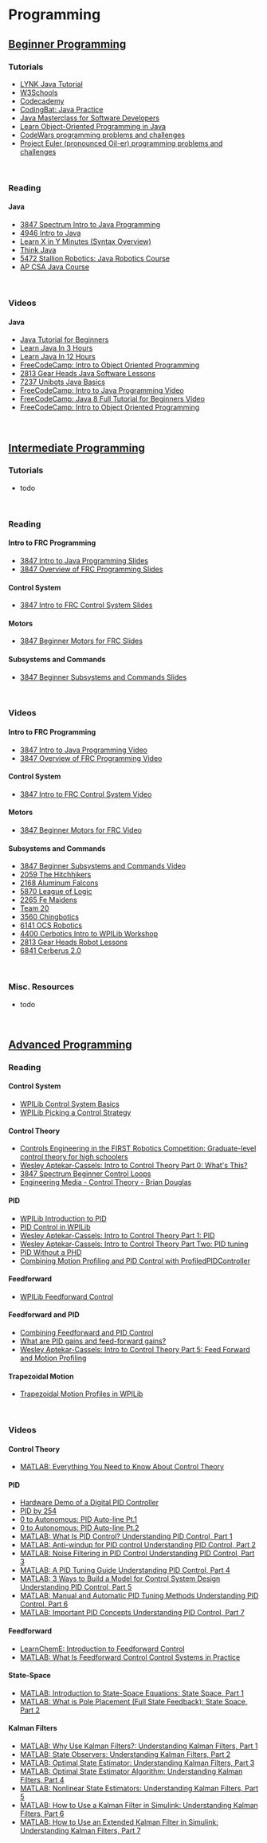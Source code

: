 # Programming 

## [Beginner Programming](./beginnerProgramming.md)

### Tutorials
- [LYNK Java Tutorial](./java/index.md)
- [W3Schools](https://www.w3schools.com/java/)
- [Codecademy](https://www.codecademy.com/learn/learn-java)
- [CodingBat: Java Practice](https://codingbat.com/java)
- [Java Masterclass for Software Developers](https://www.educative.io/courses/java-masterclass-developers)
- [Learn Object-Oriented Programming in Java](https://www.educative.io/courses/learn-object-oriented-programming-in-java)
- [CodeWars programming problems and challenges](https://www.codewars.com/)
- [Project Euler (pronounced Oil-er) programming problems and challenges](https://projecteuler.net/)
<br>

### Reading <br>

#### Java <br>
- [3847 Spectrum Intro to Java Programming](https://docs.google.com/presentation/d/1MxjAYEkdW9MVuQUSKM9xFdQ3vQl-1MXcdd2jdfOI_KY/edit?usp=sharing)
- [4946 Intro to Java](https://drive.google.com/file/d/1t27lMdlTeeCrOaorByj7n-3Fu4tQJktJ/view)
- [Learn X in Y Minutes (Syntax Overview)](https://learnxinyminutes.com/docs/java/)
- [Think Java](https://greenteapress.com/thinkjava6/thinkjava.pdf)
- [5472 Stallion Robotics: Java Robotics Course](https://drive.google.com/file/d/18Vz7tjU1hkQeqj2FLn9RQvlza2pqOJtR/)
- [AP CSA Java Course](https://runestone.academy/ns/books/published/csawesome/index.html)
<br>

### Videos <br>

#### Java <br>
- [Java Tutorial for Beginners](https://www.youtube.com/watch?v=eIrMbAQSU34)
- [Learn Java In 3 Hours](https://www.youtube.com/watch?v=_73sZ-BUZXI)
- [Learn Java In 12 Hours](https://youtu.be/xk4_1vDrzzo)
- [FreeCodeCamp: Intro to Object Oriented Programming](https://www.youtube.com/watch?v=SiBw7os-_zI)
- [2813 Gear Heads Java Software Lessons](https://www.youtube.com/playlist?list=PLf-V-Ek_YwZWk92UYFl2Z2g9pFwwWmOZ2)
- [7237 Unibots Java Basics](https://www.youtube.com/playlist?list=PLbyD6UONF3m7Tvp6mTluAtD8vSv2MeO8o)
- [FreeCodeCamp: Intro to Java Programming Video](https://www.youtube.com/watch?v=GoXwIVyNvX0)
- [FreeCodeCamp: Java 8 Full Tutorial for Beginners Video](https://www.youtube.com/watch?v=grEKMHGYyns)
- [FreeCodeCamp: Intro to Object Oriented Programming](https://www.youtube.com/watch?v=SiBw7os-_zI)
<br>

## [Intermediate Programming](./intermediateProgramming.md)

### Tutorials <br>
- todo
<br>

### Reading <br>

#### Intro to FRC Programming <br>
- [3847 Intro to Java Programming Slides](https://docs.google.com/presentation/d/1MxjAYEkdW9MVuQUSKM9xFdQ3vQl-1MXcdd2jdfOI_KY/edit#slide=id.p)
- [3847 Overview of FRC Programming Slides](https://docs.google.com/presentation/d/e/2PACX-1vRC037jwjNSnJN47Sut_juVnw0Ds6HQF1Jrwlx2t-1F6xo2s3G6tx7XU7Q0-xzG7ihGxwnhlGDvChz6/pub?start=false&loop=false&delayms=3000&slide=id.p)

#### Control System <br>
- [3847 Intro to FRC Control System Slides](https://docs.google.com/presentation/d/1U8EKEZv5Km__JKcN2SpE7tU8HjkMOnHZUupBr-Zo96M/edit#slide=id.p)

#### Motors <br>
- [3847 Beginner Motors for FRC Slides](https://docs.google.com/presentation/d/e/2PACX-1vQx1bBy1RHAYv5y5O5y82e4a45j5DCRmNrwY-d_eOVz8wqks7ehSpiql-qweDWE0J3zzcqMG-5X805x/pub?start=false&loop=false&delayms=3000&slide=id.p)

#### Subsystems and Commands <br>
- [3847 Beginner Subsystems and Commands Slides](https://docs.google.com/presentation/d/e/2PACX-1vR-73OU1Q2f0C9cJMM9ZtX12QNSbEe2apapZbLYKaGS0XfJnP8J3QAU7D-1nZo5ITMpi3DTCwoR9Yh5/pub?start=false&loop=false&delayms=3000&slide=id.p)
<br>

### Videos <br>

#### Intro to FRC Programming <br>
- [3847 Intro to Java Programming Video](https://www.youtube.com/watch?v=YWhJLJawGGU)
- [3847 Overview of FRC Programming Video](https://www.youtube.com/watch?v=Hv1FSYj8rrA)

#### Control System <br>
- [3847 Intro to FRC Control System Video](https://www.youtube.com/watch?v=XHx3JeTk0Qw)

#### Motors <br>
- [3847 Beginner Motors for FRC Video](https://www.youtube.com/watch?v=vWKKIhUcTzw)

#### Subsystems and Commands <br>
- [3847 Beginner Subsystems and Commands Video](https://www.youtube.com/watch?v=vbcuFFr4k40)
- [2059 The Hitchhikers](https://www.youtube.com/playlist?list=PL4GNHenJg9JD5xdRxByaZZEZP1PPajPeV)
- [2168 Aluminum Falcons](https://www.youtube.com/playlist?list=PLUTJdMwEWueLJjRuvPU_CjCyMU2qd8Wys)
- [5870 League of Logic](https://www.youtube.com/playlist?list=PLf-V-Ek_YwZWW4sQLzpEsekYJ9PxXRVCO)
- [2265 Fe Maidens](https://www.youtube.com/playlist?list=PLGMXJaFAzee3Br0sxLy7W8MRi2kluN7Sq)
- [Team 20](https://www.youtube.com/playlist?list=PL9bmxB51pgmdtdgy7bIWWnqwIhA93tq0_)
- [3560 Chingbotics](https://www.youtube.com/playlist?list=PLNRwl3Qs4GCWsRtYbJwI-r3H6BucUl3Rk)
- [6141 OCS Robotics](https://www.youtube.com/playlist?list=PLq0D8c7ScX7RbOCWmYK8uUNln0sueBLWV)
- [4400 Cerbotics Intro to WPILib Workshop](https://www.youtube.com/watch?v=ImkxFrBirwY)
- [2813 Gear Heads Robot Lessons](https://www.youtube.com/playlist?list=PLf-V-Ek_YwZV5AbWq6wnyQIAMcZH1HEr9)
- [6841 Cerberus 2.0](https://www.youtube.com/playlist?list=PLYwJIUT_B-n612Gqmfsq1ukYLa6WKgon)
<br>

### Misc. Resources
- todo
<br>

## [Advanced Programming](./advancedProgramming.md) <br>

### Reading <br>

#### Control System <br>
- [WPILib Control System Basics](https://docs.wpilib.org/en/stable/docs/software/advanced-controls/introduction/control-system-basics.html)
- [WPILib Picking a Control Strategy](https://docs.wpilib.org/en/stable/docs/software/advanced-controls/introduction/picking-control-strategy.html)

#### Control Theory <br>
- [Controls Engineering in the FIRST Robotics Competition: Graduate-level control theory for high schoolers](https://file.tavsys.net/control/controls-engineering-in-frc.pdf)
- [Wesley Aptekar-Cassels: Intro to Control Theory Part 0: What's This?](https://blog.wesleyac.com/posts/intro-to-control-part-zero-whats-this)
- [3847 Spectrum Beginner Control Loops](https://docs.google.com/presentation/d/1Z3H8fjxVSJSIoAv1C09J7CEWDGmV66ZCOXEI1wKS23w/edit?usp=sharing)
- [Engineering Media - Control Theory - Brian Douglas](https://engineeringmedia.com/)

#### PID <br>
- [WPILib Introduction to PID](https://docs.wpilib.org/en/stable/docs/software/advanced-controls/introduction/introduction-to-pid.html)
- [PID Control in WPILib](https://docs.wpilib.org/en/stable/docs/software/advanced-controls/controllers/pidcontroller.html)
- [Wesley Aptekar-Cassels: Intro to Control Theory Part 1: PID](https://blog.wesleyac.com/posts/intro-to-control-part-one-pid)
- [Wesley Aptekar-Cassels: Intro to Control Theory Part Two: PID tuning](https://blog.wesleyac.com/posts/intro-to-control-part-two-pid-tuning)
- [PID Without a PHD](https://drive.google.com/file/d/0B8Oix1YVtSZgUW1sd3dOOFVzdXc/view?resourcekey=0-fY1n3GWPrgTzNxLW-5g97w)
- [Combining Motion Profiling and PID Control with ProfiledPIDController](https://docs.wpilib.org/en/stable/docs/software/advanced-controls/controllers/profiled-pidcontroller.html)

#### Feedforward <br>
- [WPILib Feedforward Control](https://docs.wpilib.org/en/stable/docs/software/advanced-controls/controllers/feedforward.html)

#### Feedforward and PID <br>
- [Combining Feedforward and PID Control](https://docs.wpilib.org/en/stable/docs/software/advanced-controls/controllers/combining-feedforward-feedback.html)
- [What are PID gains and feed-forward gains?](https://www.motioncontroltips.com/faq-what-are-pid-gains-and-feed-forward-gains/)
- [Wesley Aptekar-Cassels: Intro to Control Theory Part 5: Feed Forward and Motion Profiling](https://blog.wesleyac.com/posts/intro-to-control-part-five-feedforward-motion-profiling)

#### Trapezoidal Motion
- [Trapezoidal Motion Profiles in WPILib](https://docs.wpilib.org/en/stable/docs/software/advanced-controls/controllers/trapezoidal-profiles.html)

<br>

### Videos <br>

#### Control Theory <br>
- [MATLAB: Everything You Need to Know About Control Theory](https://youtu.be/lBC1nEq0_nk?si=reKV-M-fEQEh3ZO9)

#### PID <br>
- [Hardware Demo of a Digital PID Controller](https://www.youtube.com/watch?v=fusr9eTceEo)
- [PID by 254](https://www.youtube.com/watch?v=pTuPhJ0DJB8)
- [0 to Autonomous: PID Auto-line Pt.1](https://youtu.be/jIKBWO7ps0w)
- [0 to Autonomous: PID Auto-line Pt.2](https://youtu.be/Z24fSBVJeGs)
- [MATLAB: What Is PID Control? Understanding PID Control, Part 1](https://youtu.be/wkfEZmsQqiA?si=efET-UWm-phGl-0w)
- [MATLAB: Anti-windup for PID control Understanding PID Control, Part 2](https://youtu.be/NVLXCwc8HzM?si=_YM6leKC29_3SF4N)
- [MATLAB: Noise Filtering in PID Control Understanding PID Control, Part 3](https://youtu.be/7dUVdrs1e18?si=dIHTbzQlwBzLL7OR)
- [MATLAB: A PID Tuning Guide Understanding PID Control, Part 4](https://youtu.be/sFOEsA0Irjs?si=GGIXKkwlyHow2Q4X)
- [MATLAB: 3 Ways to Build a Model for Control System Design Understanding PID Control, Part 5](https://youtu.be/qhIjIu-Zk10?si=5HxqiMGx6hjxsi2q)
- [MATLAB: Manual and Automatic PID Tuning Methods Understanding PID Control, Part 6](https://youtu.be/qj8vTO1eIHo?si=r0FRAiGg46kptC-W)
- [MATLAB: Important PID Concepts Understanding PID Control, Part 7](https://youtu.be/tbgV6caAVcs?si=krZzdY8HU_nzfUe8)

#### Feedforward <br>
- [LearnChemE: Introduction to Feedforward Control](https://www.youtube.com/watch?v=OZsIXaSaW7g)
- [MATLAB: What Is Feedforward Control Control Systems in Practice](https://www.youtube.com/watch?v=FW_ay7K4jPE)

#### State-Space <br>
- [MATLAB: Introduction to State-Space Equations: State Space, Part 1](https://youtu.be/hpeKrMG-WP0?si=LF1vKVz4w8Jw_P1Z)
- [MATLAB: What is Pole Placement (Full State Feedback): State Space, Part 2](https://youtu.be/FXSpHy8LvmY?si=2pVxxxEKKNHPqB1-)

#### Kalman Filters <br>
- [MATLAB: Why Use Kalman Filters?: Understanding Kalman Filters, Part 1](https://youtu.be/mwn8xhgNpFY?si=U2H4U4Lw_r9oYQGj)
- [MATLAB: State Observers: Understanding Kalman Filters, Part 2](https://youtu.be/4OerJmPpkRg?si=3_DLan0Ab_eixwyk)
- [MATLAB: Optimal State Estimator: Understanding Kalman Filters, Part 3](https://youtu.be/ul3u2yLPwU0?si=yHvnfQ6FaI636JU3)
- [MATLAB: Optimal State Estimator Algorithm: Understanding Kalman Filters, Part 4](https://youtu.be/VFXf1lIZ3p8?si=ntWOronq5vEpN1dq)
- [MATLAB: Nonlinear State Estimators: Understanding Kalman Filters, Part 5](https://youtu.be/Vefia3JMeHE?si=7_hECJY8bJxngwx9)
- [MATLAB: How to Use a Kalman Filter in Simulink: Understanding Kalman Filters, Part 6](https://youtu.be/ouRM4sgoVs8?si=gD9vmt_P5yoCZNwa)
- [MATLAB: How to Use an Extended Kalman Filter in Simulink: Understanding Kalman Filters, Part 7](https://youtu.be/bCsOdnADuAM?si=cCMHqzeVch-rYdcs)

<br>
